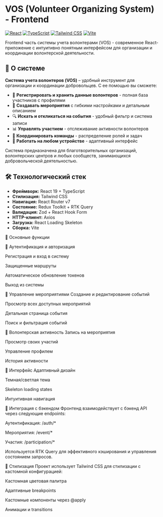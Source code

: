 # VOS (Volunteer Organizing System) - Frontend

[![React](https://img.shields.io/badge/React-18.2+-61DAFB?logo=react)](https://reactjs.org/)
[![TypeScript](https://img.shields.io/badge/TypeScript-5.0+-3178C6?logo=typescript)](https://www.typescriptlang.org/)
[![Tailwind CSS](https://img.shields.io/badge/Tailwind_CSS-3.3+-06B6D4?logo=tailwindcss)](https://tailwindcss.com/)
[![Vite](https://img.shields.io/badge/Vite-4.4+-646CFF?logo=vite)](https://vitejs.dev/)

Frontend часть системы учета волонтерами (VOS) - современное React-приложение с интуитивно понятным интерфейсом для организации и координации волонтерской деятельности.

## 🌟 О системе

**Система учета волонтеров (VOS)** – удобный инструмент для организации и координации добровольцев. С ее помощью вы сможете:

- 👥 **Регистрировать и хранить данные волонтеров** - полная база участников с профилями
- 📅 **Создавать мероприятия** с гибкими настройками и детальным описанием
- 🔍 **Искать и откликаться на события** - удобный фильтр и система записи
- 📊 **Управлять участием** - отслеживание активности волонтеров
- 🎯 **Координировать команды** - распределение ролей и задач
- 📱 **Работать на любом устройстве** - адаптивный интерфейс

Система предназначена для благотворительных организаций, волонтерских центров и любых сообществ, занимающихся добровольческой деятельностью.

## 🛠 Технологический стек

- **Фреймворк:** React 19 + TypeScript
- **Стилизация:** Tailwind CSS
- **Навигация:** React Router v7
- **Состояние:** Redux Toolkit + RTK Query
- **Валидация:** Zod + React Hook Form
- **HTTP-клиент:** Axios
- **Загрузка:** React Loading Skeleton
- **Сборка:** Vite


🚀 Основные функции


🔐 Аутентификация и авторизация


Регистрация и вход в систему

Защищенные маршруты

Автоматическое обновление токенов

Выход из системы


📅 Управление мероприятиями
Создание и редактирование событий

Просмотр всех доступных мероприятий

Детальная страница события

Поиск и фильтрация событий


👥 Волонтерская активность
Запись на мероприятия

Просмотр своих участий

Управление профилем

История активности


🎨 Интерфейс
Адаптивный дизайн

Темная/светлая тема

Skeleton loading states

Интуитивная навигация


📡 Интеграция с бэкендом
Фронтенд взаимодействует с бэкенд API через следующие endpoints:

Аутентификация: /auth/*

Мероприятия: /event/*

Участия: /participation/*

Используется RTK Query для эффективного кэширования и управления состоянием запросов.


🎨 Стилизация
Проект использует Tailwind CSS для стилизации с кастомной конфигурацией:

Кастомная цветовая палитра

Адаптивные breakpoints

Кастомные компоненты через @apply

Анимации и transitions
